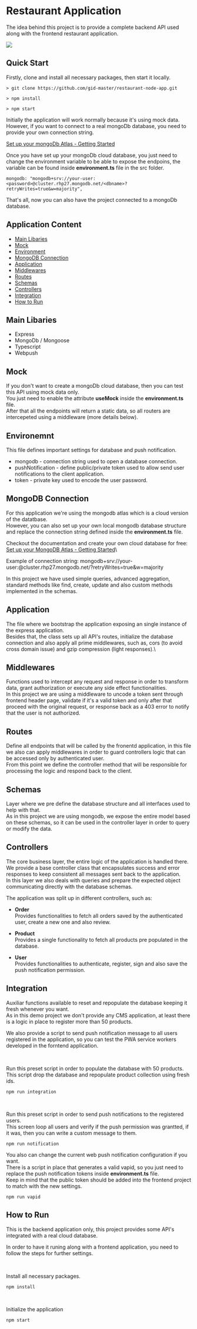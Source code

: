 # Restaurant Application

The idea behind this project is to provide a complete backend API used along with the frontend restaurant application.

![](doc/demo.gif)

## Quick Start

Firstly, clone and install all necessary packages, then start it locally.

```
> git clone https://github.com/gid-master/restaurant-node-app.git

> npm install

> npm start
```

Initially the application will work normally because it's using mock data. However, if you want to connect to a real mongoDb database, you need to provide your own connection string.

[Set up your mongoDb Atlas - Getting Started](https://docs.atlas.mongodb.com/getting-started/)

Once you have set up your mongoDb cloud database, you just need to change the environment variable to be able to expose the endpoins, the variable can be found inside <strong>environment.ts</strong> file in the src folder.

```
mongodb: "mongodb+srv://your-user:<password>@cluster.rhp27.mongodb.net/<dbname>?retryWrites=true&w=majority",
```

That's all, now you can also have the project connected to a mongoDb database.

## Application Content

- [Main Libaries](#main-libaries)
- [Mock](#mock)
- [Environment](#environment)
- [MongoDB Connection](#mongodb-connection)
- [Application](#application)
- [Middlewares](#middlewares)
- [Routes](#routes)
- [Schemas](#schemas)
- [Controllers](#controllers)
- [Integration](#integration)
- [How to Run](#how-to-run)

## Main Libaries

- Express
- MongoDb / Mongoose
- Typescript
- Webpush

## Mock

If you don't want to create a mongoDb cloud database, then you can test this API using mock data only.\
You just need to enable the attribute <strong>useMock</strong> inside the <strong>environment.ts</strong> file.\
After that all the endpoints will return a static data, so all routers are intercepeted using a middleware (more details below).

## Environemnt

This file defines important settings for database and push notification.

- mongodb - connection string used to open a database connection.
- pushNotification - define public/private token used to allow send user notifications to the client application.
- token - private key used to encode the user password.

## MongoDB Connection

For this application we're using the mongodb atlas which is a cloud version of the datatbase.\
However, you can also set up your own local mongodb database structure and replace the connection string defined inside the <strong>environment.ts</strong> file.

Checkout the documentation and create your own cloud database for free:\
[Set up your MongoDB Atlas - Getting Started](https://docs.atlas.mongodb.com/getting-started/)\

Example of connection string: mongodb+srv://your-user:<password>@cluster.rhp27.mongodb.net/<dbname>?retryWrites=true&w=majority

In this project we have used simple queries, advanced aggregation, standard methods like find, create, update and also custom methods implemented in the schemas.

## Application

The file where we bootstrap the application exposing an single instance of the express application.\
Besides that, the class sets up all API's routes, initialize the database connection and also apply all prime middlewares,
such as, cors (to avoid cross domain issue) and gzip compression (light responses).\

## Middlewares

Functions used to intercept any request and response in order to transform data, grant authorization or execute any side effect functionalities.\
In this project we are using a middleware to uncode a token sent through frontend header page,
validate if it's a valid token and only after that proceed with the original request, or response back as a 403 error to notify that the user is not authorized.

## Routes

Define all endpoints that will be called by the fronentd application, in this file we also can apply middlewares in order to guard controllers logic that can be accessed only by authenticated user.\
From this point we define the controller method that will be responsible for processing the logic and respond back to the client.

## Schemas

Layer where we pre define the database structure and all interfaces used to help with that.\
As in this project we are using mongodb, we expose the entire model based on these schemas, so it can be used in the controller layer in order to query or modify the data.

## Controllers

The core business layer, the entire logic of the application is handled there.\
We provide a base controller class that encapsulates success and error responses to keep consistent all messages sent back to the application.\
In this layer we also deals with queries and prepare the expected object communicating directly with the database schemas.

The application was split up in different controllers, such as:

- <strong>Order</strong>\
  Provides functionalities to fetch all orders saved by the authenticated user, create a new one and also review.

- <strong>Product</strong>\
  Provides a single functionality to fetch all products pre populated in the database.

- <strong>User</strong>\
  Provides functionalities to authenticate, register, sign and also save the push notification permission.

## Integration

Auxiliar functions available to reset and repopulate the database keeping it fresh whenever you want.\
As in this demo project we don't provide any CMS application, at least there is a logic in place to register more than 50 products.

We also provide a script to send push notification message to all users registered in the application, so you can test the PWA service workers developed in the forntend application.

<br/>

Run this preset script in order to populate the database with 50 products.\
This script drop the database and repopulate product collection using fresh ids.

```
npm run integration
```

<br/>

Run this preset script in order to send push notifications to the registered users.\
This screen loop all users and verify if the push permission was grantted, if it was, then you can write a custom message to them.

```
npm run notification
```

You also can change the current web push notification configuration if you want.\
There is a script in place that generates a valid vapid, so you just need to replace the push notification tokens inside <strong>environment.ts</strong> file.\
Keep in mind that the public token should be added into the frontend project to match with the new settings.

```
npm run vapid
```

## How to Run

This is the backend application only, this project provides some API's integrated with a real cloud database.

In order to have it runing along with a frontend application, you need to follow the steps for further settings.

<br/>

Install all necessary packages.

```
npm install
```

<br/>

Initialize the application

```
npm start
```

